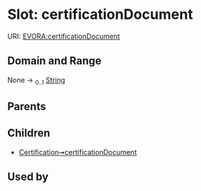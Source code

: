 
# Slot: certificationDocument



URI: [EVORA:certificationDocument](https://evora-project.eu/certificationDocument)


## Domain and Range

None &#8594;  <sub>0..1</sub> [String](types/String.md)

## Parents


## Children

 *  [Certification➞certificationDocument](Certification_certificationDocument.md)

## Used by

